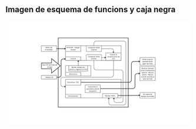 <h2>Imagen de esquema de funcions y caja negra</h2>

<p align="center">
  <img src="../imagenes/Caja_negra/Control.png" alt="Caja Negra" width="1000"/>
</p>
